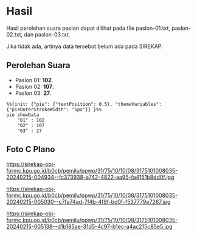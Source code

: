 # Hasil

Hasil perolehan suara paslon dapat dilihat pada file paslon-01.txt, paslon-02.txt, dan paslon-03.txt.

Jika tidak ada, artinya data tersebut belum ada pada SIREKAP.

## Perolehan Suara

 * Paslon 01: **102**.
 * Paslon 02: **107**.
 * Paslon 03: **27**.

```mermaid
%%{init: {"pie": {"textPosition": 0.5}, "themeVariables": {"pieOuterStrokeWidth": "5px"}} }%%
pie showData
    "01" : 102
    "02" : 107
    "03" : 27
```
## Foto C Plano

https://sirekap-obj-formc.kpu.go.id/b0cb/pemilu/ppwp/31/75/10/10/08/3175101008035-20240215-004934--fc373938-a742-4822-aa95-fa4151b8dd0f.jpg

https://sirekap-obj-formc.kpu.go.id/b0cb/pemilu/ppwp/31/75/10/10/08/3175101008035-20240215-005030--c7fa74ad-7f4b-4f9f-bd0f-f537779e7267.jpg

https://sirekap-obj-formc.kpu.go.id/b0cb/pemilu/ppwp/31/75/10/10/08/3175101008035-20240215-005138--d1b185ae-31d5-4c97-b1ec-a4ac215c85e5.jpg
